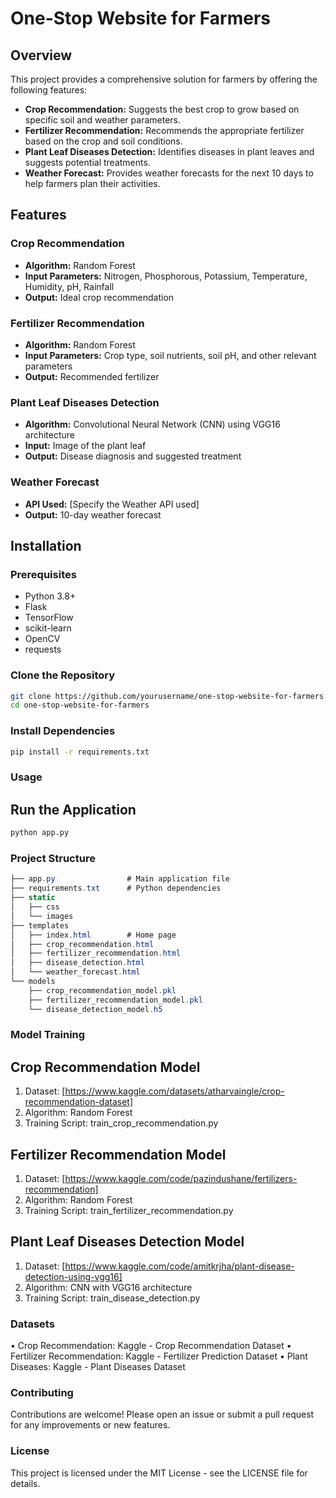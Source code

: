 # One-Stop Website for Farmers

## Overview
This project provides a comprehensive solution for farmers by offering the following features:
- **Crop Recommendation:** Suggests the best crop to grow based on specific soil and weather parameters.
- **Fertilizer Recommendation:** Recommends the appropriate fertilizer based on the crop and soil conditions.
- **Plant Leaf Diseases Detection:** Identifies diseases in plant leaves and suggests potential treatments.
- **Weather Forecast:** Provides weather forecasts for the next 10 days to help farmers plan their activities.

## Features

### Crop Recommendation
- **Algorithm:** Random Forest
- **Input Parameters:** Nitrogen, Phosphorous, Potassium, Temperature, Humidity, pH, Rainfall
- **Output:** Ideal crop recommendation

### Fertilizer Recommendation
- **Algorithm:** Random Forest
- **Input Parameters:** Crop type, soil nutrients, soil pH, and other relevant parameters
- **Output:** Recommended fertilizer

### Plant Leaf Diseases Detection
- **Algorithm:** Convolutional Neural Network (CNN) using VGG16 architecture
- **Input:** Image of the plant leaf
- **Output:** Disease diagnosis and suggested treatment

### Weather Forecast
- **API Used:** [Specify the Weather API used]
- **Output:** 10-day weather forecast

## Installation

### Prerequisites
- Python 3.8+
- Flask
- TensorFlow
- scikit-learn
- OpenCV
- requests

### Clone the Repository
```bash
git clone https://github.com/yourusername/one-stop-website-for-farmers.git
cd one-stop-website-for-farmers
```

### Install Dependencies
```bash
pip install -r requirements.txt
```

### Usage
## Run the Application
```bash
python app.py
```
### Project Structure
```csharp
├── app.py                # Main application file
├── requirements.txt      # Python dependencies
├── static
│   ├── css
│   └── images
├── templates
│   ├── index.html        # Home page
│   ├── crop_recommendation.html
│   ├── fertilizer_recommendation.html
│   ├── disease_detection.html
│   └── weather_forecast.html
└── models
    ├── crop_recommendation_model.pkl
    ├── fertilizer_recommendation_model.pkl
    └── disease_detection_model.h5
```
### Model Training
## Crop Recommendation Model
1.	Dataset: [https://www.kaggle.com/datasets/atharvaingle/crop-recommendation-dataset]
2.	Algorithm: Random Forest
3.	Training Script: train_crop_recommendation.py
## Fertilizer Recommendation Model
1.	Dataset: [https://www.kaggle.com/code/pazindushane/fertilizers-recommendation]
2.	Algorithm: Random Forest
3.	Training Script: train_fertilizer_recommendation.py
## Plant Leaf Diseases Detection Model
1.	Dataset: [https://www.kaggle.com/code/amitkrjha/plant-disease-detection-using-vgg16]
2.	Algorithm: CNN with VGG16 architecture
3.	Training Script: train_disease_detection.py
### Datasets
•	Crop Recommendation: Kaggle - Crop Recommendation Dataset
•	Fertilizer Recommendation: Kaggle - Fertilizer Prediction Dataset
•	Plant Diseases: Kaggle - Plant Diseases Dataset
### Contributing
Contributions are welcome! Please open an issue or submit a pull request for any improvements or new features.
### License
This project is licensed under the MIT License - see the LICENSE file for details.


